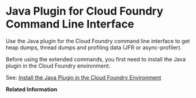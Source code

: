 <!-- loio7677e79323c04830a8c3de4b9b76fa09 -->

# Java Plugin for Cloud Foundry Command Line Interface

Use the Java plugin for the Cloud Foundry command line interface to get heap dumps, thread dumps and profiling data \(JFR or async-profiler\).

Before using the extended commands, you first need to install the Java plugin in the Cloud Foundry environment.

See: [Install the Java Plugin in the Cloud Foundry Environment](install-the-java-plugin-in-the-cloud-foundry-environment-36a90bb.md) 

**Related Information**  


 <?sap-ot O2O class="- topic/link " href="26825e02b0a54271bb06b71f71a74d1e.xml" text="" desc="" xtrc="link:1" xtrf="file:/home/builder/src/dita-all/jjq1673438782153/loio2080d0faf9d84ce6aa14caa4caa32935_en-US/src/content/localization/en-us/7677e79323c04830a8c3de4b9b76fa09.xml" output-class="" outputTopicFile="file:/home/builder/tp.net.sf.dita-ot/2.3/plugins/com.elovirta.dita.markdown_1.3.0/xsl/dita2markdownImpl.xsl" ?> 

